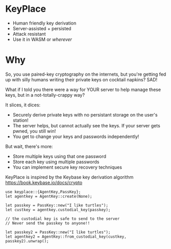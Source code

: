 # KeyPlace

 * Human friendly key derivation
 * Server-assisted + persisted
 * Attack resistant
 * Use it in WASM or _wherever_

# Why

So, you use paired-key cryptography on the internets, but you're getting fed up with silly humans writing their private keys on cocktail napkins? SAD!

What if I told you there were a way for YOUR server to help manage these keys, but in a not-totally-crappy way?

It slices, it dices:

* Securely derive private keys with no persistant storage on the user's station!
* The server helps, but cannot actually see the keys. If your server gets pwned, you still win!
* You get to change your keys and passwords independently!

But wait, there's more:

* Store multiple keys using that one password
* Store each key using multiple passwords
* You can implement secure key recovery techniques

KeyPlace is inspired by the Keybase key derivation algorithm https://book.keybase.io/docs/crypto

```
use keyplace::{AgentKey,PassKey};
let agentkey = AgentKey::create(None);

let passkey = PassKey::new("I like turtles");
let custkey = agentkey.custodial_key(passkey);

// the custodial key is safe to send to the server
// Never send the passkey to anyone!!

let passkey2 = PassKey::new("I like turtles");
let agentkey2 = AgentKey::from_custodial_key(custkey, passkey2).unwrap();
```